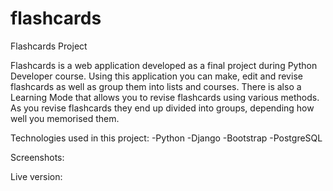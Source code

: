# flashcards
Flashcards Project

Flashcards is a web application developed as a final project during Python Developer course.
Using this application you can make, edit and revise flashcards as well as group them into lists and courses.
There is also a Learning Mode that allows you to revise flashcards using various methods. As you revise flashcards they end up divided into groups, depending how well you memorised them.

Technologies used in this project:
-Python
-Django
-Bootstrap
-PostgreSQL

Screenshots:

Live version:

